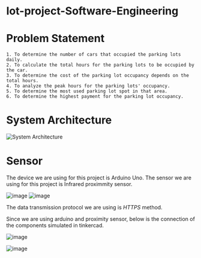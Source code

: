 # Iot-project-Software-Engineering

# Problem Statement
	1. To determine the number of cars that occupied the parking lots daily.
	2. To calculate the total hours for the parking lots to be occupied by the car.
	3. To determine the cost of the parking lot occupancy depends on the total hours.
	4. To analyze the peak hours for the parking lots' occupancy.
	5. To determine the most used parking lot spot in that area.
	6. To determine the highest payment for the parking lot occupancy.



# System Architecture
![System Architecture](https://user-images.githubusercontent.com/117339094/204296850-0b191711-81d1-4c14-9980-3796b95f30fd.png)

























# Sensor
The device we are using for this project is Arduino Uno. 
The sensor we are using for this project is Infrared proximmity sensor.


![image](https://user-images.githubusercontent.com/116787176/204153725-710ceee2-9832-455d-a9f7-1885dfe66ed4.png)
![image](https://user-images.githubusercontent.com/116787176/204225630-ce5cb295-0ca2-4510-b205-b2f499ab8000.png)


The data transmission protocol we are using is *HTTPS* method.

Since we are using arduino and proximity sensor, below is the connection of the components simulated in tinkercad.

![image](https://user-images.githubusercontent.com/116787176/204154032-eb02d7a3-7402-4564-aa9f-67818442d527.png)

![image](https://user-images.githubusercontent.com/116787176/204154138-eab5658d-d5db-4289-80ce-cdceac6d8a99.png)



	












